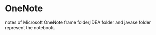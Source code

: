 # OneNote
notes of Microsoft OneNote
frame folder,IDEA folder and javase folder represent the notebook.
